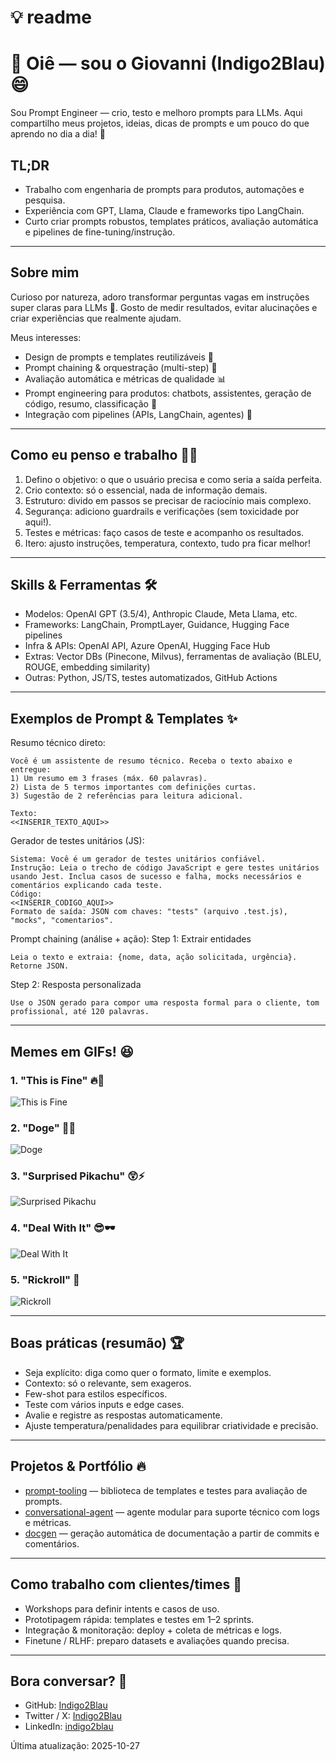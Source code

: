 # 💡 readme
# 👋 Oiê — sou o Giovanni (Indigo2Blau) 😄

Sou Prompt Engineer — crio, testo e melhoro prompts para LLMs. Aqui compartilho meus projetos, ideias, dicas de prompts e um pouco do que aprendo no dia a dia! 🚀

## TL;DR
- Trabalho com engenharia de prompts para produtos, automações e pesquisa.
- Experiência com GPT, Llama, Claude e frameworks tipo LangChain.
- Curto criar prompts robustos, templates práticos, avaliação automática e pipelines de fine-tuning/instrução.

---

## Sobre mim
Curioso por natureza, adoro transformar perguntas vagas em instruções super claras para LLMs 🤖. Gosto de medir resultados, evitar alucinações e criar experiências que realmente ajudam.

Meus interesses:
- Design de prompts e templates reutilizáveis 📝
- Prompt chaining & orquestração (multi-step) 🔗
- Avaliação automática e métricas de qualidade 📊
- Prompt engineering para produtos: chatbots, assistentes, geração de código, resumo, classificação 🤝
- Integração com pipelines (APIs, LangChain, agentes) 🔌

---

## Como eu penso e trabalho 👨‍💻
1. Defino o objetivo: o que o usuário precisa e como seria a saída perfeita.
2. Crio contexto: só o essencial, nada de informação demais.
3. Estruturo: divido em passos se precisar de raciocínio mais complexo.
4. Segurança: adiciono guardrails e verificações (sem toxicidade por aqui!).
5. Testes e métricas: faço casos de teste e acompanho os resultados.
6. Itero: ajusto instruções, temperatura, contexto, tudo pra ficar melhor!

---

## Skills & Ferramentas 🛠️
- Modelos: OpenAI GPT (3.5/4), Anthropic Claude, Meta Llama, etc.
- Frameworks: LangChain, PromptLayer, Guidance, Hugging Face pipelines
- Infra & APIs: OpenAI API, Azure OpenAI, Hugging Face Hub
- Extras: Vector DBs (Pinecone, Milvus), ferramentas de avaliação (BLEU, ROUGE, embedding similarity)
- Outras: Python, JS/TS, testes automatizados, GitHub Actions

---

## Exemplos de Prompt & Templates ✨
Resumo técnico direto:
```
Você é um assistente de resumo técnico. Receba o texto abaixo e entregue:
1) Um resumo em 3 frases (máx. 60 palavras).
2) Lista de 5 termos importantes com definições curtas.
3) Sugestão de 2 referências para leitura adicional.

Texto:
<<INSERIR_TEXTO_AQUI>>
```

Gerador de testes unitários (JS):
```
Sistema: Você é um gerador de testes unitários confiável.
Instrução: Leia o trecho de código JavaScript e gere testes unitários usando Jest. Inclua casos de sucesso e falha, mocks necessários e comentários explicando cada teste.
Código:
<<INSERIR_CODIGO_AQUI>>
Formato de saída: JSON com chaves: "tests" (arquivo .test.js), "mocks", "comentarios".
```

Prompt chaining (análise + ação):
Step 1: Extrair entidades
```
Leia o texto e extraia: {nome, data, ação solicitada, urgência}. Retorne JSON.
```
Step 2: Resposta personalizada
```
Use o JSON gerado para compor uma resposta formal para o cliente, tom profissional, até 120 palavras.
```

---

## Memes em GIFs! 😆

### 1. "This is Fine" 🔥🐶  
![This is Fine](https://media.giphy.com/media/ARSp9T7wwxNcs/giphy.gif)

### 2. "Doge" 🐶✨  
![Doge](https://media.giphy.com/media/ToMjGpO6uV0dHtb7sYX/giphy.gif)

### 3. "Surprised Pikachu" 😲⚡  
![Surprised Pikachu](https://media.giphy.com/media/wSSooF0fJM97W/giphy.gif)

### 4. "Deal With It" 😎🕶️  
![Deal With It](https://media.giphy.com/media/l0MYt5jPR6QX5pnqM/giphy.gif)

### 5. "Rickroll" 🎸  
![Rickroll](https://media.giphy.com/media/Vuw9m5wXviFIQ/giphy.gif)

---

## Boas práticas (resumão) 🏆
- Seja explícito: diga como quer o formato, limite e exemplos.
- Contexto: só o relevante, sem exageros.
- Few-shot para estilos específicos.
- Teste com vários inputs e edge cases.
- Avalie e registre as respostas automaticamente.
- Ajuste temperatura/penalidades para equilibrar criatividade e precisão.

---

## Projetos & Portfólio 🔥
- [prompt-tooling](https://github.com/Indigo2Blau/prompt-tooling) — biblioteca de templates e testes para avaliação de prompts.
- [conversational-agent](https://github.com/Indigo2Blau/conversational-agent) — agente modular para suporte técnico com logs e métricas.
- [docgen](https://github.com/Indigo2Blau/docgen) — geração automática de documentação a partir de commits e comentários.

---

## Como trabalho com clientes/times 🤝
- Workshops para definir intents e casos de uso.
- Prototipagem rápida: templates e testes em 1–2 sprints.
- Integração & monitoração: deploy + coleta de métricas e logs.
- Finetune / RLHF: preparo datasets e avaliações quando precisa.

---

## Bora conversar? 💬
- GitHub: [Indigo2Blau](https://github.com/Indigo2Blau)
- Twitter / X: [Indigo2Blau](https://twitter.com/Indigo2Blau)
- LinkedIn: [indigo2blau](https://www.linkedin.com/in/indigo2blau)

Última atualização: 2025-10-27
